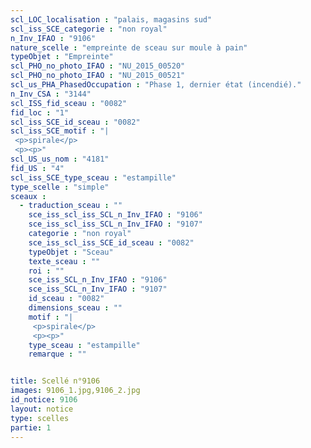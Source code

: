 ```yaml
---
scl_LOC_localisation : "palais, magasins sud"
scl_iss_SCE_categorie : "non royal"
n_Inv_IFAO : "9106"
nature_scelle : "empreinte de sceau sur moule à pain"
typeObjet : "Empreinte"
scl_PHO_no_photo_IFAO : "NU_2015_00520"
scl_PHO_no_photo_IFAO : "NU_2015_00521"
scl_us_PHA_PhasedOccupation : "Phase 1, dernier état (incendié)."
n_Inv_CSA : "3144"
scl_ISS_fid_sceau : "0082"
fid_loc : "1"
scl_iss_SCE_id_sceau : "0082"
scl_iss_SCE_motif : "|
 <p>spirale</p>
 <p><p>"
scl_US_us_nom : "4181"
fid_US : "4"
scl_iss_SCE_type_sceau : "estampille"
type_scelle : "simple"
sceaux :
  - traduction_sceau : ""
    sce_iss_scl_iss_SCL_n_Inv_IFAO : "9106"
    sce_iss_scl_iss_SCL_n_Inv_IFAO : "9107"
    categorie : "non royal"
    sce_iss_scl_iss_SCE_id_sceau : "0082"
    typeObjet : "Sceau"
    texte_sceau : ""
    roi : ""
    sce_iss_SCL_n_Inv_IFAO : "9106"
    sce_iss_SCL_n_Inv_IFAO : "9107"
    id_sceau : "0082"
    dimensions_sceau : ""
    motif : "|
     <p>spirale</p>
     <p><p>"
    type_sceau : "estampille"
    remarque : ""


title: Scellé n°9106
images: 9106_1.jpg,9106_2.jpg
id_notice: 9106
layout: notice
type: scelles
partie: 1
---
```

